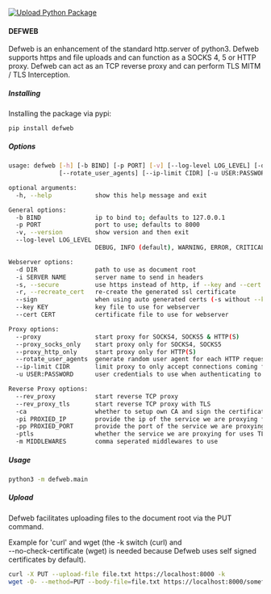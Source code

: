 [![Upload Python Package](https://github.com/NLDCSC/defweb/actions/workflows/package_to_pypi.yaml/badge.svg)](https://github.com/NLDCSC/defweb/actions/workflows/package_to_pypi.yaml)

#### DEFWEB

Defweb is an enhancement of the standard http.server of python3.
Defweb supports https and file uploads and can function as a SOCKS 4, 5 or HTTP proxy. 
Defweb can act as an TCP reverse proxy and can perform TLS MITM / TLS Interception.

##### Installing

Installing the package via pypi:

```
pip install defweb
```
##### Options

```bash
usage: defweb [-h] [-b BIND] [-p PORT] [-v] [--log-level LOG_LEVEL] [-d DIR] [-i SERVER NAME] [-s] [-r] [--sign] [--key KEY] [--cert CERT] [--proxy] [--proxy_socks_only] [--proxy_http_only]
              [--rotate_user_agents] [--ip-limit CIDR] [-u USER:PASSWORD] [--rev_proxy] [--rev_proxy_tls] [-ca] [-pi PROXIED_IP] [-pp PROXIED_PORT] [-ptls] [-m MIDDLEWARES]

optional arguments:
  -h, --help            show this help message and exit

General options:
  -b BIND               ip to bind to; defaults to 127.0.0.1
  -p PORT               port to use; defaults to 8000
  -v, --version         show version and then exit
  --log-level LOG_LEVEL
                        DEBUG, INFO (default), WARNING, ERROR, CRITICAL

Webserver options:
  -d DIR                path to use as document root
  -i SERVER NAME        server name to send in headers
  -s, --secure          use https instead of http, if --key and --cert are omitted certificates will be auto generated
  -r, --recreate_cert   re-create the generated ssl certificate
  --sign                when using auto generated certs (-s without --key or --cert), should they be signed or not
  --key KEY             key file to use for webserver
  --cert CERT           certificate file to use for webserver

Proxy options:
  --proxy               start proxy for SOCKS4, SOCKS5 & HTTP(S)
  --proxy_socks_only    start proxy only for SOCKS4, SOCKS5
  --proxy_http_only     start proxy only for HTTP(S)
  --rotate_user_agents  generate random user agent for each HTTP request (only HTTP supported)
  --ip-limit CIDR       limit proxy to only accept connections coming from this CIDR range
  -u USER:PASSWORD      user credentials to use when authenticating to the proxy server

Reverse Proxy options:
  --rev_proxy           start reverse TCP proxy
  --rev_proxy_tls       start reverse TCP proxy with TLS
  -ca                   whether to setup own CA and sign the certificates used by the --rev_proxy_tls option
  -pi PROXIED_IP        provide the ip of the service we are proxying for
  -pp PROXIED_PORT      provide the port of the service we are proxying for
  -ptls                 whether the service we are proxying for uses TLS
  -m MIDDLEWARES        comma seperated middlewares to use
```

##### Usage

```bash
python3 -m defweb.main
```

##### Upload

Defweb facilitates uploading files to the document root via the PUT command.

Example for \'curl\' and wget (the -k switch (curl) and  
--no-check-certificate (wget) is needed because Defweb uses self signed
certificates by default).

```bash
curl -X PUT --upload-file file.txt https://localhost:8000 -k
wget -O- --method=PUT --body-file=file.txt https://localhost:8000/somefile.txt --no-check-certificate 
```
